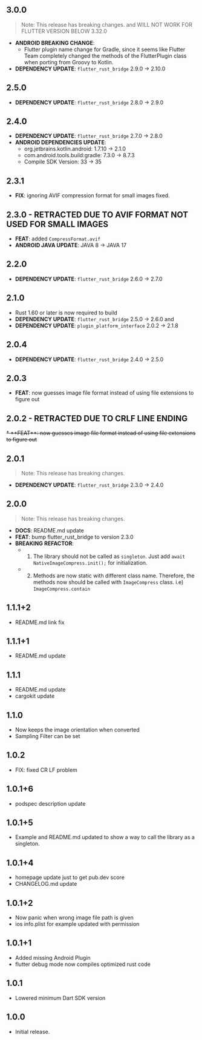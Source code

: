 ## 3.0.0
> Note: This release has breaking changes. and WILL NOT WORK FOR FLUTTER VERSION BELOW 3.32.0
* **ANDROID BREAKING CHANGE**:
    - Flutter plugin name change for Gradle, since it seems like Flutter Team completely changed the methods of the FlutterPlugin class when porting from Groovy to Kotlin.
* **DEPENDENCY UPDATE**: `flutter_rust_bridge` 2.9.0 -> 2.10.0

## 2.5.0
* **DEPENDENCY UPDATE**: `flutter_rust_bridge` 2.8.0 -> 2.9.0

## 2.4.0
* **DEPENDENCY UPDATE**: `flutter_rust_bridge` 2.7.0 -> 2.8.0
* **ANDROID DEPENDENCIES UPDATE**:
    * org.jetbrains.kotlin.android: 1.7.10 -> 2.1.0
    * com.android.tools.build:gradle: 7.3.0 -> 8.7.3
    * Compile SDK Version: 33 -> 35

## 2.3.1
* **FIX**: ignoring AVIF compression format for small images fixed.

## 2.3.0 - RETRACTED DUE TO AVIF FORMAT NOT USED FOR SMALL IMAGES
* **FEAT**: added `CompressFormat.avif`
* **ANDROID JAVA UPDATE**: JAVA 8 -> JAVA 17

## 2.2.0
* **DEPENDENCY UPDATE**: `flutter_rust_bridge` 2.6.0 -> 2.7.0

## 2.1.0
* Rust 1.60 or later is now required to build
* **DEPENDENCY UPDATE**: `flutter_rust_bridge` 2.5.0 -> 2.6.0 and 
* **DEPENDENCY UPDATE**: `plugin_platform_interface` 2.0.2 -> 2.1.8 

## 2.0.4
* **DEPENDENCY UPDATE**: `flutter_rust_bridge` 2.4.0 -> 2.5.0

## 2.0.3
* **FEAT**: now guesses image file format instead of using file extensions to figure out

## 2.0.2 - RETRACTED DUE TO CRLF LINE ENDING
<strike>
* **FEAT**: now guesses image file format instead of using file extensions to figure out
</strike>

## 2.0.1
> Note: This release has breaking changes.
* **DEPENDENCY UPDATE**: `flutter_rust_bridge` 2.3.0 -> 2.4.0

## 2.0.0
> Note: This release has breaking changes.
* **DOCS**: README.md update
* **FEAT**: bump flutter_rust_bridge to version 2.3.0
* **BREAKING** **REFACTOR**:
    - 1. The library should not be called as `singleton`. Just add `await NativeImageCompress.init();` for initialization.
    - 2. Methods are now static with different class name. Therefore, the methods now should be called with `ImageCompress` class. i.e) `ImageCompress.contain`

## 1.1.1+2

* README.md link fix

## 1.1.1+1

* README.md update

## 1.1.1

* README.md update
* cargokit update

## 1.1.0

* Now keeps the image orientation when converted
* Sampling Filter can be set

## 1.0.2

* FIX: fixed CR LF problem

## 1.0.1+6

* podspec description update

## 1.0.1+5

* Example and README.md updated to show a way to call the library as a singleton.

## 1.0.1+4

* homepage update just to get pub.dev score
* CHANGELOG.md update

## 1.0.1+2

* Now panic when wrong image file path is given
* ios info.plist for example updated with permission

## 1.0.1+1

* Added missing Android Plugin
* flutter debug mode now compiles optimized rust code

## 1.0.1

* Lowered minimum Dart SDK version

## 1.0.0

* Initial release.
